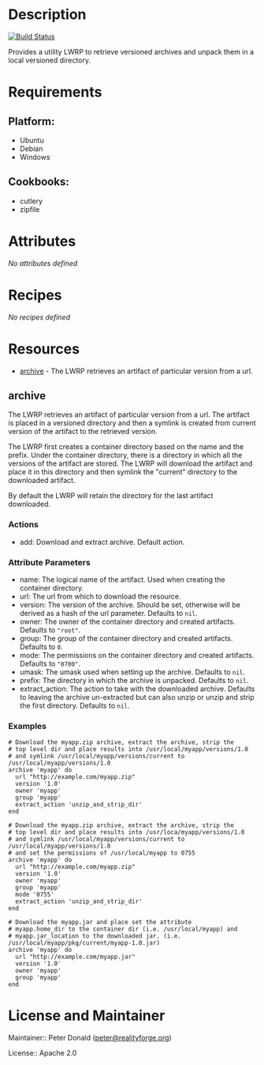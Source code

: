 # Description

[![Build Status](https://api.travis-ci.com/realityforge/chef-archive.svg?branch=master)](http://travis-ci.org/realityforge/chef-archive)

Provides a utility LWRP to retrieve versioned archives and unpack them in a local versioned directory.

# Requirements

## Platform:

* Ubuntu
* Debian
* Windows

## Cookbooks:

* cutlery
* zipfile

# Attributes

*No attributes defined*

# Recipes

*No recipes defined*

# Resources

* [archive](#archive) - The LWRP retrieves an artifact of particular version from a url.

## archive

The LWRP retrieves an artifact of particular version from a url. The artifact is
placed in a versioned directory and then a symlink is created from current version
of the artifact to the retrieved version.

The LWRP first creates a container directory based on the name and the prefix. Under the
container directory, there is a directory in which all the versions of the artifact are
stored. The LWRP will download the artifact and place it in this directory and then symlink
the "current" directory to the downloaded artifact.

By default the LWRP will retain the directory for the last artifact downloaded.

### Actions

- add: Download and extract archive. Default action.

### Attribute Parameters

- name: The logical name of the artifact. Used when creating the container directory.
- url: The url from which to download the resource.
- version: The version of the archive. Should be set, otherwise will be derived as a hash of the url parameter. Defaults to <code>nil</code>.
- owner: The owner of the container directory and created artifacts. Defaults to <code>"root"</code>.
- group: The group of the container directory and created artifacts. Defaults to <code>0</code>.
- mode: The permissions on the container directory and created artifacts. Defaults to <code>"0700"</code>.
- umask: The umask used when setting up the archive. Defaults to <code>nil</code>.
- prefix: The directory in which the archive is unpacked. Defaults to <code>nil</code>.
- extract_action: The action to take with the downloaded archive. Defaults to leaving the archive un-extracted but can also unzip or unzip and strip the first directory. Defaults to <code>nil</code>.

### Examples

    # Download the myapp.zip archive, extract the archive, strip the
    # top level dir and place results into /usr/local/myapp/versions/1.0
    # and symlink /usr/local/myapp/versions/current to /usr/local/myapp/versions/1.0
    archive 'myapp' do
      url "http://example.com/myapp.zip"
      version '1.0'
      owner 'myapp'
      group 'myapp'
      extract_action 'unzip_and_strip_dir'
    end

    # Download the myapp.zip archive, extract the archive, strip the
    # top level dir and place results into /usr/loca/myapp/versions/1.0
    # and symlink /usr/local/myapp/versions/current to /usr/local/myapp/versions/1.0
    # and set the permissions of /usr/local/myapp to 0755
    archive 'myapp' do
      url "http://example.com/myapp.zip"
      version '1.0'
      owner 'myapp'
      group 'myapp'
      mode '0755'
      extract_action 'unzip_and_strip_dir'
    end

    # Download the myapp.jar and place set the attribute
    # myapp.home_dir to the container dir (i.e. /usr/local/myapp) and
    # myapp.jar_location to the downloaded jar. (i.e. /usr/local/myapp/pkg/current/myapp-1.0.jar)
    archive 'myapp' do
      url "http://example.com/myapp.jar"
      version '1.0'
      owner 'myapp'
      group 'myapp'
    end

# License and Maintainer

Maintainer:: Peter Donald (<peter@realityforge.org>)

License:: Apache 2.0
